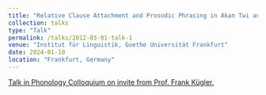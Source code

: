 ```yaml
---
title: "Relative Clause Attachment and Prosodic Phrasing in Akan Twi and English"
collection: talks
type: "Talk"
permalink: /talks/2012-03-01-talk-1
venue: "Institut für Linguistik, Goethe Universität Frankfurt"
date: 2024-01-10
location: "Frankfurt, Germany"
---
```


[Talk in Phonology Colloquium on invite from Prof. Frank Kügler.](https://www.linguistik-in-frankfurt.de/talk-by-candy-adusei-stuttgart-university/)


